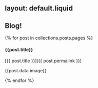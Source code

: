 layout: default.liquid
---
## Blog!

{% for post in collections.posts.pages %}
#### {{post.title}}

[{{ post.title }}]({{ post.permalink }})

{{post.data.image}}

{% endfor %}
